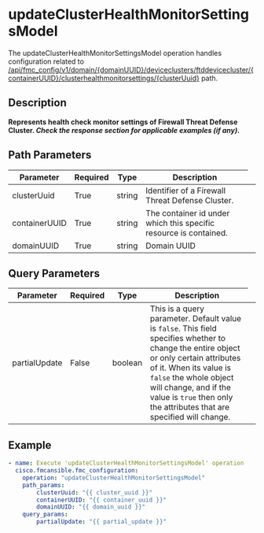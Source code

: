 # updateClusterHealthMonitorSettingsModel

The updateClusterHealthMonitorSettingsModel operation handles configuration related to [/api/fmc_config/v1/domain/{domainUUID}/deviceclusters/ftddevicecluster/{containerUUID}/clusterhealthmonitorsettings/{clusterUuid}](/paths//api/fmc_config/v1/domain/{domain_uuid}/deviceclusters/ftddevicecluster/{container_uuid}/clusterhealthmonitorsettings/{cluster_uuid}.md) path.&nbsp;
## Description
**Represents health check monitor settings of Firewall Threat Defense Cluster. _Check the response section for applicable examples (if any)._**

## Path Parameters
| Parameter | Required | Type | Description |
| --------- | -------- | ---- | ----------- |
| clusterUuid | True | string <td colspan=3> Identifier of a Firewall Threat Defense Cluster. |
| containerUUID | True | string <td colspan=3> The container id under which this specific resource is contained. |
| domainUUID | True | string <td colspan=3> Domain UUID |

## Query Parameters
| Parameter | Required | Type | Description |
| --------- | -------- | ---- | ----------- |
| partialUpdate | False | boolean <td colspan=3> This is a query parameter. Default value is <code>false</code>. This field specifies whether to change the entire object or only certain attributes of it. When its value is <code>false</code> the whole object will change, and if the value is <code>true</code> then only the attributes that are specified will change. |

## Example
```yaml
- name: Execute 'updateClusterHealthMonitorSettingsModel' operation
  cisco.fmcansible.fmc_configuration:
    operation: "updateClusterHealthMonitorSettingsModel"
    path_params:
        clusterUuid: "{{ cluster_uuid }}"
        containerUUID: "{{ container_uuid }}"
        domainUUID: "{{ domain_uuid }}"
    query_params:
        partialUpdate: "{{ partial_update }}"

```